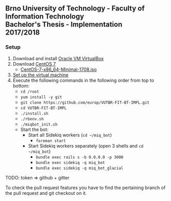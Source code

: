 ## Brno University of Technology - Faculty of Information Technology<br>Bachelor's Thesis - Implementation<br>2017/2018

### Setup

1. Download and install [Oracle VM VirtualBox](https://www.virtualbox.org/)
2. Download [CentOS 7](https://www.centos.org/)
    - [CentOS-7-x86_64-Minimal-1708.iso](http://isoredirect.centos.org/centos/7/isos/x86_64/CentOS-7-x86_64-Minimal-1708.iso)
3. [Set up the virtual machine](https://github.com/europ/VUTBR-FIT-BT-IMPL/blob/master/VM_SETUP.md)
4. Execute the following commands in the following order from top to bottom:
    - `cd /root`
    - `yum install -y git`
    - `git clone https://github.com/europ/VUTBR-FIT-BT-IMPL.git`
    - `cd VUTBR-FIT-BT-IMPL`
    - `./install.sh`
    - `./rbenv.sh`
    - `./miqbot_init.sh`
    - Start the bot:
        - Start all Sidekiq workers (`cd ~/miq_bot`)
            - `foreman start`
        - Start Sidekiq workers separately (open 3 shells and `cd ~/miq_bot`)
            - `bundle exec rails s -b 0.0.0.0 -p 3000`
            - `bundle exec sidekiq -q miq_bot`
            - `bundle exec sidekiq -q miq_bot_glacial`

TODO: token => github + gitter

To check the pull request features you have to find the pertaining branch of the pull request and git checkout on it.
